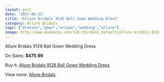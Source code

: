 ```yaml
---
layout: post
date: '2017-06-21'
title: "Allure Bridals 9126 Ball Gown Wedding Dress"
category: Allure Bridals
tags: ["dresses","gown","unique","wedding","allure"]
image: http://www.eudances.com/120-thickbox_default/allure-bridals-9126-ball-gown-wedding-dress.jpg
---
```

Allure Bridals 9126 Ball Gown Wedding Dress

On Sales: **$475.99**
<a href="https://www.eudances.com/en/allure-bridals/40-allure-bridals-9126-ball-gown-wedding-dress.html"><amp-img layout="responsive" width="600" height="600" src="//www.eudances.com/120-thickbox_default/allure-bridals-9126-ball-gown-wedding-dress.jpg" alt="Allure Bridals 9126 Ball Gown Wedding Dress 0" /></a>
<a href="https://www.eudances.com/en/allure-bridals/40-allure-bridals-9126-ball-gown-wedding-dress.html"><amp-img layout="responsive" width="600" height="600" src="//www.eudances.com/122-thickbox_default/allure-bridals-9126-ball-gown-wedding-dress.jpg" alt="Allure Bridals 9126 Ball Gown Wedding Dress 1" /></a>
<a href="https://www.eudances.com/en/allure-bridals/40-allure-bridals-9126-ball-gown-wedding-dress.html"><amp-img layout="responsive" width="600" height="600" src="//www.eudances.com/121-thickbox_default/allure-bridals-9126-ball-gown-wedding-dress.jpg" alt="Allure Bridals 9126 Ball Gown Wedding Dress 2" /></a>

Buy it: [Allure Bridals 9126 Ball Gown Wedding Dress](https://www.eudances.com/en/allure-bridals/40-allure-bridals-9126-ball-gown-wedding-dress.html "Allure Bridals 9126 Ball Gown Wedding Dress")

View more: [Allure Bridals](https://www.eudances.com/en/2-allure-bridals "Allure Bridals")